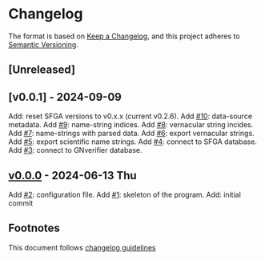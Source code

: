 # Changelog

The format is based on [Keep a Changelog](https://keepachangelog.com/en/1.0.0/),
and this project adheres to [Semantic Versioning](https://semver.org/spec/v2.0.0.html).

## [Unreleased]

## [v0.0.1] - 2024-09-09

Add: reset SFGA versions to v0.x.x (current v0.2.6).
Add [#10]: data-source metadata.
Add [#9]: name-string indices.
Add [#8]: vernacular string incides.
Add [#7]: name-strings with parsed data.
Add [#6]: export vernacular strings.
Add [#5]: export scientific name strings.
Add [#4]: connect to SFGA database.
Add [#3]: connect to GNverifier database.

## [v0.0.0] - 2024-06-13 Thu

Add [#2]: configuration file.
Add [#1]: skeleton of the program.
Add: initial commit

## Footnotes

This document follows [changelog guidelines]

[v0.0.0]: https://github.com/sfborg/to-gn/tree/v0.0.0
[#20]: https://github.com/sfborg/to-gn/issues/20
[#19]: https://github.com/sfborg/to-gn/issues/19
[#18]: https://github.com/sfborg/to-gn/issues/18
[#17]: https://github.com/sfborg/to-gn/issues/17
[#16]: https://github.com/sfborg/to-gn/issues/16
[#15]: https://github.com/sfborg/to-gn/issues/15
[#14]: https://github.com/sfborg/to-gn/issues/14
[#13]: https://github.com/sfborg/to-gn/issues/13
[#12]: https://github.com/sfborg/to-gn/issues/12
[#11]: https://github.com/sfborg/to-gn/issues/11
[#10]: https://github.com/sfborg/to-gn/issues/10
[#9]: https://github.com/sfborg/to-gn/issues/9
[#8]: https://github.com/sfborg/to-gn/issues/8
[#7]: https://github.com/sfborg/to-gn/issues/7
[#6]: https://github.com/sfborg/to-gn/issues/6
[#5]: https://github.com/sfborg/to-gn/issues/5
[#4]: https://github.com/sfborg/to-gn/issues/4
[#3]: https://github.com/sfborg/to-gn/issues/3
[#2]: https://github.com/sfborg/to-gn/issues/2
[#1]: https://github.com/sfborg/to-gn/issues/1
[changelog guidelines]: https://keepachangelog.com/en/1.0.0/
